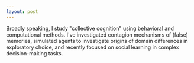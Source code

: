 ```yaml
---
layout: post
---
```


Broadly speaking, I study "collective cognition" using behavioral and computational methods. I've investigated contagion mechanisms of (false) memories, simulated agents to investigate origins of domain differences in exploratory choice, and recently focused on social learning in complex decision-making tasks. 
